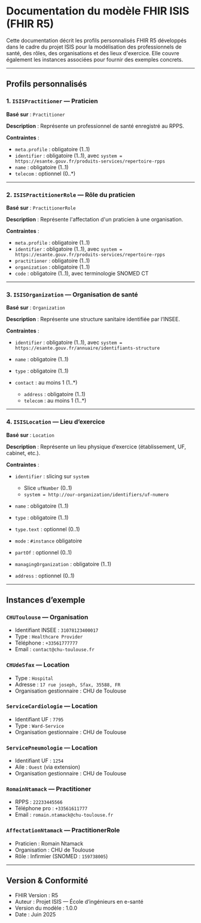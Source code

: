 # Documentation du modèle FHIR ISIS (FHIR R5)

Cette documentation décrit les profils personnalisés FHIR R5 développés dans le cadre du projet ISIS pour la modélisation des professionnels de santé, des rôles, des organisations et des lieux d'exercice. Elle couvre également les instances associées pour fournir des exemples concrets.

---

## Profils personnalisés

### 1. `ISISPractitioner` — Praticien

**Basé sur** : `Practitioner`

**Description** : Représente un professionnel de santé enregistré au RPPS.

**Contraintes** :

* `meta.profile` : obligatoire (1..1)
* `identifier` : obligatoire (1..1), avec `system = https://esante.gouv.fr/produits-services/repertoire-rpps`
* `name` : obligatoire (1..1)
* `telecom` : optionnel (0..\*)

---

### 2. `ISISPractitionerRole` — Rôle du praticien

**Basé sur** : `PractitionerRole`

**Description** : Représente l'affectation d'un praticien à une organisation.

**Contraintes** :

* `meta.profile` : obligatoire (1..1)
* `identifier` : obligatoire (1..1), avec `system = https://esante.gouv.fr/produits-services/repertoire-rpps`
* `practitioner` : obligatoire (1..1)
* `organization` : obligatoire (1..1)
* `code` : obligatoire (1..1), avec terminologie SNOMED CT

---

### 3. `ISISOrganization` — Organisation de santé

**Basé sur** : `Organization`

**Description** : Représente une structure sanitaire identifiée par l’INSEE.

**Contraintes** :

* `identifier` : obligatoire (1..1), avec `system = https://esante.gouv.fr/annuaire/identifiants-structure`
* `name` : obligatoire (1..1)
* `type` : obligatoire (1..1)
* `contact` : au moins 1 (1..\*)

    * `address` : obligatoire (1..1)
    * `telecom` : au moins 1 (1..\*)

---

### 4. `ISISLocation` — Lieu d’exercice

**Basé sur** : `Location`

**Description** : Représente un lieu physique d’exercice (établissement, UF, cabinet, etc.).

**Contraintes** :

* `identifier` : slicing sur `system`

    * Slice `ufNumber` (0..1)
    * `system = http://our-organization/identifiers/uf-numero`
* `name` : obligatoire (1..1)
* `type` : obligatoire (1..1)
* `type.text` : optionnel (0..1)
* `mode` : `#instance` obligatoire
* `partOf` : optionnel (0..1)
* `managingOrganization` : obligatoire (1..1)
* `address` : optionnel (0..1)

---

## Instances d’exemple

### `CHUToulouse` — Organisation

* Identifiant INSEE : `31078123400017`
* Type : `Healthcare Provider`
* Téléphone : `+33561777777`
* Email : `contact@chu-toulouse.fr`

### `CHUdeSfax` — Location

* Type : `Hospital`
* Adresse : `17 rue joseph, Sfax, 35588, FR`
* Organisation gestionnaire : CHU de Toulouse

### `ServiceCardiologie` — Location

* Identifiant UF : `7795`
* Type : `Ward-Service`
* Organisation gestionnaire : CHU de Toulouse

### `ServicePneumologie` — Location

* Identifiant UF : `1254`
* Aile : `Ouest` (via extension)
* Organisation gestionnaire : CHU de Toulouse

### `RomainNtamack` — Practitioner

* RPPS : `22233445566`
* Téléphone pro : `+33561611777`
* Email : `romain.ntamack@chu-toulouse.fr`

### `AffectationNtamack` — PractitionerRole

* Praticien : Romain Ntamack
* Organisation : CHU de Toulouse
* Rôle : Infirmier (SNOMED : `159738005`)

---

## Version & Conformité

* FHIR Version : R5
* Auteur : Projet ISIS — École d’ingénieurs en e-santé
* Version du modèle : 1.0.0
* Date : Juin 2025
